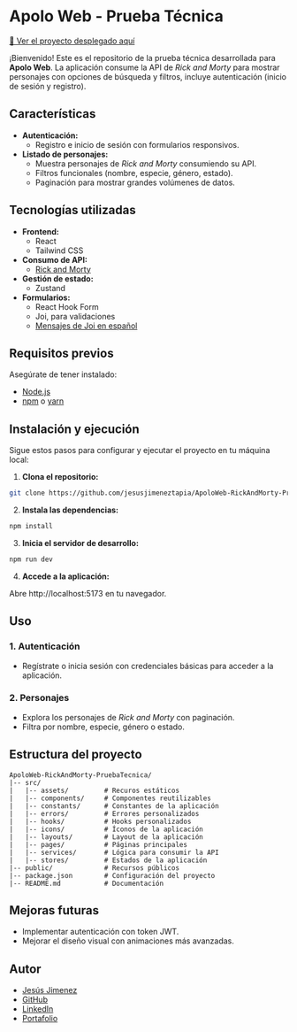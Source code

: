 # Apolo Web - Prueba Técnica

[🔗 Ver el proyecto desplegado aquí](https://apoloweb-rickandmorty-pruebatecnica.netlify.app)

¡Bienvenido! Este es el repositorio de la prueba técnica desarrollada para **Apolo Web**. La aplicación consume la API de _Rick and Morty_ para mostrar personajes con opciones de búsqueda y filtros, incluye autenticación (inicio de sesión y registro).

## Características

- **Autenticación:**
  - Registro e inicio de sesión con formularios responsivos.
- **Listado de personajes:**
  - Muestra personajes de _Rick and Morty_ consumiendo su API.
  - Filtros funcionales (nombre, especie, género, estado).
  - Paginación para mostrar grandes volúmenes de datos.

## Tecnologías utilizadas

- **Frontend:**
  - React
  - Tailwind CSS
- **Consumo de API:**
  - [Rick and Morty](https://rickandmortyapi.com)
- **Gestión de estado:**
  - Zustand
- **Formularios:**
  - React Hook Form
  - Joi, para validaciones
  - [Mensajes de Joi en español](https://www.npmjs.com/package/@joi-tools/translator)

## Requisitos previos

Asegúrate de tener instalado:

- [Node.js](https://nodejs.org)
- [npm](https://www.npmjs.com) o [yarn](https://yarnpkg.com)

## Instalación y ejecución

Sigue estos pasos para configurar y ejecutar el proyecto en tu máquina local:

1. **Clona el repositorio:**

```bash
git clone https://github.com/jesusjimeneztapia/ApoloWeb-RickAndMorty-PruebaTecnica.git
```

2. **Instala las dependencias:**

```bash
npm install
```

3. **Inicia el servidor de desarrollo:**

```bash
npm run dev
```

4. **Accede a la aplicación:**

Abre http://localhost:5173 en tu navegador.

## Uso

### 1. Autenticación

- Regístrate o inicia sesión con credenciales básicas para acceder a la aplicación.

### 2. Personajes

- Explora los personajes de _Rick and Morty_ con paginación.
- Filtra por nombre, especie, género o estado.

## Estructura del proyecto

```text
ApoloWeb-RickAndMorty-PruebaTecnica/
|-- src/
|   |-- assets/         # Recuros estáticos
|   |-- components/     # Componentes reutilizables
|   |-- constants/      # Constantes de la aplicación
|   |-- errors/         # Errores personalizados
|   |-- hooks/          # Hooks personalizados
|   |-- icons/          # Íconos de la aplicación
|   |-- layouts/        # Layout de la aplicación
|   |-- pages/          # Páginas principales
|   |-- services/       # Lógica para consumir la API
|   |-- stores/         # Estados de la aplicación
|-- public/             # Recursos públicos
|-- package.json        # Configuración del proyecto
|-- README.md           # Documentación
```

## Mejoras futuras

- Implementar autenticación con token JWT.
- Mejorar el diseño visual con animaciones más avanzadas.

## Autor

- [Jesús Jimenez](mailto:jesusjimeneztapia456@gmail.com)
- [GitHub](https://github.com/jesusjimeneztapia)
- [LinkedIn](https://bo.linkedin.com/in/jesusjimeneztapia)
- [Portafolio](https://jesusjimenez-dev.netlify.app)
